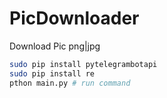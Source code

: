 # PicDownloader
Download Pic png|jpg
```sh 
sudo pip install pytelegrambotapi
sudo pip install re
pthon main.py # run command
```

